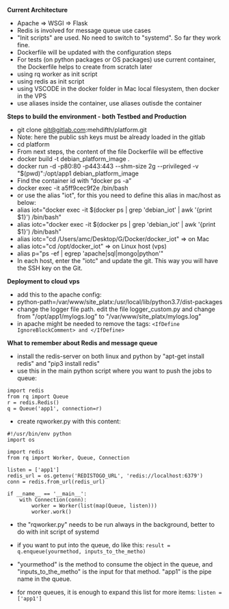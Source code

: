**Current Architecture**
- Apache => WSGI => Flask
- Redis is involved for message queue use cases
- "Init scripts" are used. No need to switch to "systemd". So far they work fine.
- Dockerfile will be updated with the configuration steps
- For tests (on python packages or OS packages) use current container, the Dockerfile helps to create from scratch later
- using rq worker as init script
- using redis as init script
- using VSCODE in the docker folder in Mac local filesystem, then docker in the VPS
- use aliases inside the container, use aliases outisde the container


**Steps to build the environment - both Testbed and Production**
- git clone git@gitlab.com:mehdifth/platform.git
- Note: here the public ssh keys must be already loaded in the gitlab
- cd platform 
- From next steps, the content of the file Dockerfile will be effective
- docker build -t debian_platform_image .
- docker run -d -p80:80 -p443:443 --shm-size 2g --privileged -v "$(pwd)":/opt/app1 debian_platform_image
- Find the container id with “docker ps -a”
- docker exec -it a5ff9cec9f2e /bin/bash
- or use the alias "iot", for this you need to define this alias in mac/host as below:
- alias iot="docker exec -it $(docker ps  | grep 'debian_iot' | awk '{print $1}') /bin/bash"
- alias iotc="docker exec -it $(docker ps  | grep 'debian_iot' | awk '{print $1}') /bin/bash"
- alias iotc="cd /Users/amc/Desktop/G/Docker/docker_iot"  => on Mac
- alias iotc="cd /opt/docker_iot" => on Linux host (vps)
- alias p="ps -ef | egrep 'apache|sql|mongo|python'"
- In each host, enter the "iotc" and update the git. This way you will have the SSH key on the Git.


**Deployment to cloud vps**
- add this to the apache config: 
- python-path=/var/www/site_platx:/usr/local/lib/python3.7/dist-packages
- change the logger file path. edit the file logger_custom.py and change from "/opt/app1/mylogs.log" to "/var/www/site_platx/mylogs.log"
- in apache might be needed to remove the tags: `<IfDefine IgnoreBlockComment> and </IfDefine>`


**What to remember about Redis and message queue**
- install the redis-server on both linux and python by "apt-get install redis" and "pip3 install redis"
- use this in the main python script where you want to push the jobs to queue:
```
import redis
from rq import Queue
r = redis.Redis()
q = Queue('app1', connection=r)
```

- create rqworker.py with this content:
```
#!/usr/bin/env python
import os

import redis
from rq import Worker, Queue, Connection

listen = ['app1']
redis_url = os.getenv('REDISTOGO_URL', 'redis://localhost:6379')
conn = redis.from_url(redis_url)

if __name__ == '__main__':
    with Connection(conn):
        worker = Worker(list(map(Queue, listen)))
        worker.work()

```
- the "rqworker.py" needs to be run always in the background, better to do with init script of systemd
- if you want to put into the queue, do like this:
```result = q.enqueue(yourmethod, inputs_to_the_metho)```

- "yourmethod" is the method to consume the object in the queue, and "inputs_to_the_metho" is the input for that method. "app1" is the pipe name in the queue.
- for more queues, it is enough to expand this list for more items:
```listen = ['app1']```

